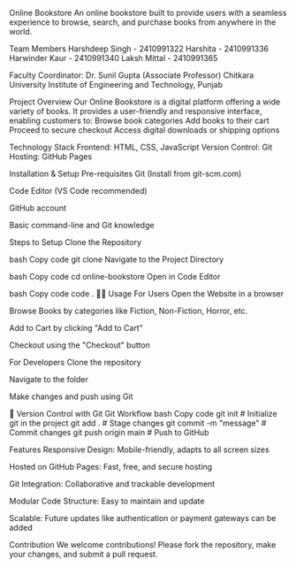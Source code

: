 Online Bookstore
An online bookstore built to provide users with a seamless experience to browse, search, and purchase books from anywhere in the world.

 Team Members
Harshdeep Singh - 2410991322
Harshita - 2410991336
Harwinder Kaur - 2410991340
Laksh Mittal - 2410991365

Faculty Coordinator: Dr. Sunil Gupta (Associate Professor)
Chitkara University Institute of Engineering and Technology, Punjab

Project Overview
Our Online Bookstore is a digital platform offering a wide variety of books. It provides a user-friendly and responsive interface, enabling customers to:
Browse book categories
Add books to their cart
Proceed to secure checkout
Access digital downloads or shipping options

Technology Stack
Frontend: HTML, CSS, JavaScript
Version Control: Git
Hosting: GitHub Pages

Installation & Setup
Pre-requisites
Git (Install from git-scm.com)

Code Editor (VS Code recommended)

GitHub account

Basic command-line and Git knowledge

Steps to Setup
Clone the Repository

bash
Copy code
git clone <repository-url>
Navigate to the Project Directory

bash
Copy code
cd online-bookstore
Open in Code Editor

bash
Copy code
code .
🧑‍💻 Usage
For Users
Open the Website in a browser

Browse Books by categories like Fiction, Non-Fiction, Horror, etc.

Add to Cart by clicking "Add to Cart"

Checkout using the "Checkout" button

For Developers
Clone the repository

Navigate to the folder

Make changes and push using Git

🔄 Version Control with Git
Git Workflow
bash
Copy code
git init                   # Initialize git in the project
git add .                 # Stage changes
git commit -m "message"   # Commit changes
git push origin main      # Push to GitHub

Features
Responsive Design: Mobile-friendly, adapts to all screen sizes

Hosted on GitHub Pages: Fast, free, and secure hosting

Git Integration: Collaborative and trackable development

Modular Code Structure: Easy to maintain and update

Scalable: Future updates like authentication or payment gateways can be added

Contribution
We welcome contributions! Please fork the repository, make your changes, and submit a pull request.







